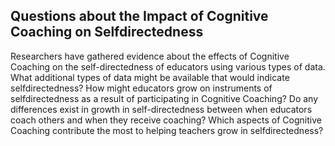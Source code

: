 ## Questions about the Impact of Cognitive Coaching on Selfdirectedness

Researchers have gathered evidence about the effects of Cognitive Coaching on the self-directedness of educators using various types of data. What additional types of data might be available that would indicate selfdirectedness? How might educators grow on instruments of selfdirectedness as a result of participating in Cognitive Coaching? Do any differences exist in growth in self-directedness between when educators coach others and when they receive coaching? Which aspects of Cognitive Coaching contribute the most to helping teachers grow in selfdirectedness?